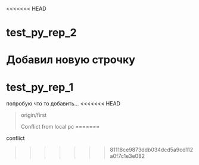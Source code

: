 <<<<<<< HEAD
# test_py_rep_2

Добавил новую строчку
=======

# test_py_rep_1

попробую что то добавить...
<<<<<<< HEAD
>origin/first
> 
> Conflict from local pc
=======

conflict
>>>>>>> 81118ce9873ddb034dcd5a9cd112a0f7c1e3e082
